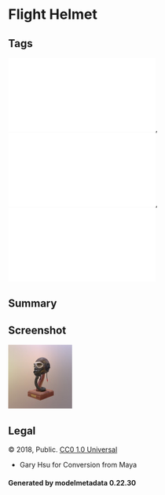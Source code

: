 # Flight Helmet

## Tags

![core](../../Models-core.md), ![showcase](../../Models-showcase.md), ![testing](../../Models-testing.md)

## Summary

 

## Screenshot

![screenshot](screenshot/screenshot.jpg)

## Legal

&copy; 2018, Public. [CC0 1.0 Universal](https://creativecommons.org/publicdomain/zero/1.0/legalcode)

 - Gary Hsu for Conversion from Maya

#### Generated by modelmetadata 0.22.30